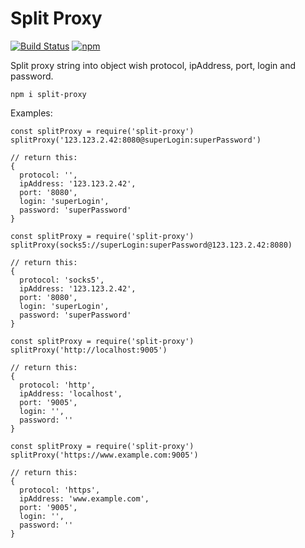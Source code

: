 # Split Proxy

[![Build Status](https://travis-ci.com/Ganevru/split-proxy.svg?branch=master)](https://travis-ci.com/Ganevru/split-proxy)
[![npm](https://img.shields.io/npm/v/split-proxy.svg?style=flat-square)](http://npm.im/split-proxy)

Split proxy string into object wish protocol, ipAddress, port, login and password.

```
npm i split-proxy
```

Examples:

```{js}
const splitProxy = require('split-proxy')
splitProxy('123.123.2.42:8080@superLogin:superPassword')

// return this:
{
  protocol: '',
  ipAddress: '123.123.2.42',
  port: '8080',
  login: 'superLogin',
  password: 'superPassword'
}
```

```{js}
const splitProxy = require('split-proxy')
splitProxy(socks5://superLogin:superPassword@123.123.2.42:8080)

// return this:
{
  protocol: 'socks5',
  ipAddress: '123.123.2.42',
  port: '8080',
  login: 'superLogin',
  password: 'superPassword'
}
```

```{js}
const splitProxy = require('split-proxy')
splitProxy('http://localhost:9005')

// return this:
{
  protocol: 'http',
  ipAddress: 'localhost',
  port: '9005',
  login: '',
  password: ''
}
```

```{js}
const splitProxy = require('split-proxy')
splitProxy('https://www.example.com:9005')

// return this:
{
  protocol: 'https',
  ipAddress: 'www.example.com',
  port: '9005',
  login: '',
  password: ''
}
```
